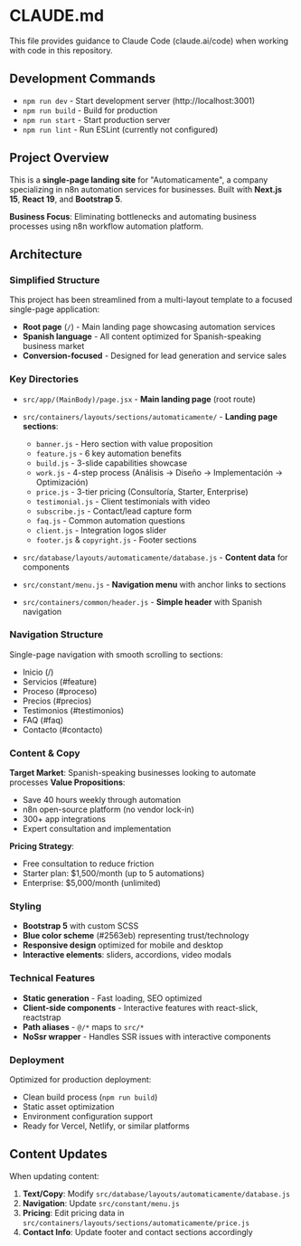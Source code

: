 # CLAUDE.md

This file provides guidance to Claude Code (claude.ai/code) when working with code in this repository.

## Development Commands

- `npm run dev` - Start development server (http://localhost:3001)
- `npm run build` - Build for production
- `npm run start` - Start production server
- `npm run lint` - Run ESLint (currently not configured)

## Project Overview

This is a **single-page landing site** for "Automaticamente", a company specializing in n8n automation services for businesses. Built with **Next.js 15**, **React 19**, and **Bootstrap 5**.

**Business Focus**: Eliminating bottlenecks and automating business processes using n8n workflow automation platform.

## Architecture

### Simplified Structure
This project has been streamlined from a multi-layout template to a focused single-page application:

- **Root page** (`/`) - Main landing page showcasing automation services
- **Spanish language** - All content optimized for Spanish-speaking business market
- **Conversion-focused** - Designed for lead generation and service sales

### Key Directories

- `src/app/(MainBody)/page.jsx` - **Main landing page** (root route)
- `src/containers/layouts/sections/automaticamente/` - **Landing page sections**:
  - `banner.js` - Hero section with value proposition
  - `feature.js` - 6 key automation benefits
  - `build.js` - 3-slide capabilities showcase
  - `work.js` - 4-step process (Análisis → Diseño → Implementación → Optimización)
  - `price.js` - 3-tier pricing (Consultoría, Starter, Enterprise)
  - `testimonial.js` - Client testimonials with video
  - `subscribe.js` - Contact/lead capture form
  - `faq.js` - Common automation questions
  - `client.js` - Integration logos slider
  - `footer.js` & `copyright.js` - Footer sections

- `src/database/layouts/automaticamente/database.js` - **Content data** for components
- `src/constant/menu.js` - **Navigation menu** with anchor links to sections
- `src/containers/common/header.js` - **Simple header** with Spanish navigation

### Navigation Structure

Single-page navigation with smooth scrolling to sections:
- Inicio (/)
- Servicios (#feature)
- Proceso (#proceso)
- Precios (#precios)
- Testimonios (#testimonios)
- FAQ (#faq)
- Contacto (#contacto)

### Content & Copy

**Target Market**: Spanish-speaking businesses looking to automate processes
**Value Propositions**:
- Save 40 hours weekly through automation
- n8n open-source platform (no vendor lock-in)
- 300+ app integrations
- Expert consultation and implementation

**Pricing Strategy**:
- Free consultation to reduce friction
- Starter plan: $1,500/month (up to 5 automations)
- Enterprise: $5,000/month (unlimited)

### Styling

- **Bootstrap 5** with custom SCSS
- **Blue color scheme** (#2563eb) representing trust/technology
- **Responsive design** optimized for mobile and desktop
- **Interactive elements**: sliders, accordions, video modals

### Technical Features

- **Static generation** - Fast loading, SEO optimized
- **Client-side components** - Interactive features with react-slick, reactstrap
- **Path aliases** - `@/*` maps to `src/*`
- **NoSsr wrapper** - Handles SSR issues with interactive components

### Deployment

Optimized for production deployment:
- Clean build process (`npm run build`)
- Static asset optimization
- Environment configuration support
- Ready for Vercel, Netlify, or similar platforms

## Content Updates

When updating content:
1. **Text/Copy**: Modify `src/database/layouts/automaticamente/database.js`
2. **Navigation**: Update `src/constant/menu.js`
3. **Pricing**: Edit pricing data in `src/containers/layouts/sections/automaticamente/price.js`
4. **Contact Info**: Update footer and contact sections accordingly